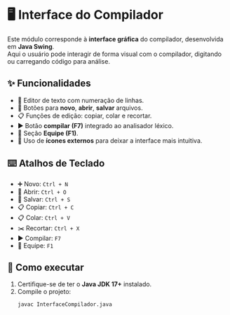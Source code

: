 # 🖥️ Interface do Compilador

Este módulo corresponde à **interface gráfica** do compilador, desenvolvida em **Java Swing**.  
Aqui o usuário pode interagir de forma visual com o compilador, digitando ou carregando código para análise.

## ✨ Funcionalidades
- 📝 Editor de texto com numeração de linhas.
- 📂 Botões para **novo**, **abrir**, **salvar** arquivos.
- 📋 Funções de edição: copiar, colar e recortar.
- ▶️ Botão **compilar (F7)** integrado ao analisador léxico.
- 👥 Seção **Equipe (F1)**.
- 🎨 Uso de **ícones externos** para deixar a interface mais intuitiva.

## ⌨️ Atalhos de Teclado
- ➕ Novo: `Ctrl + N`  
- 📂 Abrir: `Ctrl + O`  
- 💾 Salvar: `Ctrl + S`  
- 📋 Copiar: `Ctrl + C`  
- 📋 Colar: `Ctrl + V`  
- ✂️ Recortar: `Ctrl + X`  
- ▶️ Compilar: `F7`  
- 👥 Equipe: `F1`  

## 🚀 Como executar
1. Certifique-se de ter o **Java JDK 17+** instalado.
2. Compile o projeto:
   ```bash
   javac InterfaceCompilador.java
